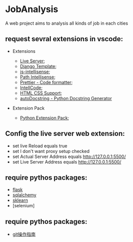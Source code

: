 # JobAnalysis
A web project aims to analysis all kinds of job in each cities

## request sevral extensions in vscode:

- Extensions
	* [Live Server](https://marketplace.visualstudio.com/items?itemName=ritwickdey.LiveServer);
	* [Django Template](https://marketplace.visualstudio.com/items?itemName=bibhasdn.django-html);
	* [js-intellisense](https://marketplace.visualstudio.com/items?itemName=shannonliang.js-intellisense);
	* [Path Intellisense](https://marketplace.visualstudio.com/items?itemName=christian-kohler.path-intellisense);
	* [Prettier - Code formatter]();
	* [IntellCode](https://marketplace.visualstudio.com/items?itemName=VisualStudioExptTeam.vscodeintellicode);
	* [HTML CSS Support](https://marketplace.visualstudio.com/items?itemName=ecmel.vscode-html-css);
	* [autoDocstring - Python Docstring Generator](https://marketplace.visualstudio.com/items?itemName=njpwerner.autodocstring) 

- Extension Pack
	* [Python Extension Pack](https://marketplace.visualstudio.com/items?itemName=donjayamanne.python-extension-pack);

## Config the live server web extension:

- set live Reload equals true
- set I don't want proxy setup checked
- set Actual Server Address equals http://127.0.0.1:5500/
- set Live Server Address equals http://127.0.0.1:5500/

## require pythos packages:

- [flask](https://github.com/pallets/flask)
- [sqlalchemy](https://github.com/sqlalchemy/sqlalchemy)
- [sklearn](https://github.com/automl/auto-sklearn)
- [selenium]

## require pythos packages:
- [git操作指南](https://blog.csdn.net/weixin_67585820/article/details/123554416)